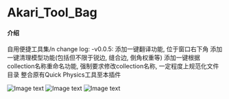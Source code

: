 # Akari_Tool_Bag

#### 介绍
自用便捷工具集/n
change log:
    -v0.0.5:
        添加一键翻译功能, 位于窗口右下角
        添加一键清理模型功能(包括但不限于锐边, 缝合边, 倒角权重等)
        添加一键根据collection名称重命名功能, 强制要求修改collection名称, 一定程度上规范化文件目录
        整合原有Quick Physics工具至本插件
        
![Image text](https://gitee.com/baka-akari/images_lib/raw/master/%E5%8A%A8%E7%94%BB%2025.gif)
![Image text](https://gitee.com/baka-akari/images_lib/raw/master/%E5%8A%A8%E7%94%BB%2027.gif)
![Image text](https://gitee.com/baka-akari/images_lib/raw/master/%E5%8A%A8%E7%94%BB%2026.gif)
